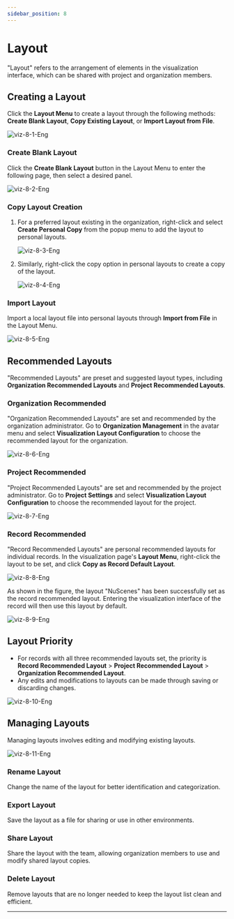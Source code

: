 ```yaml
---
sidebar_position: 8
---
```


# Layout

"Layout" refers to the arrangement of elements in the visualization interface, which can be shared with project and organization members.

## Creating a Layout

Click the **Layout Menu** to create a layout through the following methods: **Create Blank Layout**, **Copy Existing Layout**, or **Import Layout from File**.

![viz-8-1-Eng](../img/viz-8-1-Eng.png)

### Create Blank Layout

Click the **Create Blank Layout** button in the Layout Menu to enter the following page, then select a desired panel.

![viz-8-2-Eng](../img/viz-8-2-Eng.png)

### Copy Layout Creation

1. For a preferred layout existing in the organization, right-click and select **Create Personal Copy** from the popup menu to add the layout to personal layouts.

    ![viz-8-3-Eng](../img/viz-8-3-Eng.png)

2. Similarly, right-click the copy option in personal layouts to create a copy of the layout.

    ![viz-8-4-Eng](../img/viz-8-4-Eng.png)

### Import Layout

Import a local layout file into personal layouts through **Import from File** in the Layout Menu.

![viz-8-5-Eng](../img/viz-8-5-Eng.png)

## Recommended Layouts

"Recommended Layouts" are preset and suggested layout types, including **Organization Recommended Layouts** and **Project Recommended Layouts**.

### Organization Recommended

"Organization Recommended Layouts" are set and recommended by the organization administrator. Go to **Organization Management** in the avatar menu and select **Visualization Layout Configuration** to choose the recommended layout for the organization.

![viz-8-6-Eng](../img/viz-8-6-Eng.png)

### Project Recommended

"Project Recommended Layouts" are set and recommended by the project administrator. Go to **Project Settings** and select **Visualization Layout Configuration** to choose the recommended layout for the project.

![viz-8-7-Eng](../img/viz-8-7-Eng.png)

### Record Recommended

"Record Recommended Layouts" are personal recommended layouts for individual records. In the visualization page's **Layout Menu**, right-click the layout to be set, and click **Copy as Record Default Layout**.

![viz-8-8-Eng](../img/viz-8-8-Eng.png)

As shown in the figure, the layout "NuScenes" has been successfully set as the record recommended layout. Entering the visualization interface of the record will then use this layout by default.

![viz-8-9-Eng](../img/viz-8-9-Eng.png)

## Layout Priority

- For records with all three recommended layouts set, the priority is **Record Recommended Layout** > **Project Recommended Layout** > **Organization Recommended Layout**.
- Any edits and modifications to layouts can be made through saving or discarding changes.

![viz-8-10-Eng](../img/viz-8-10-Eng.png)

## Managing Layouts

Managing layouts involves editing and modifying existing layouts.

![viz-8-11-Eng](../img/viz-8-11-Eng.png)

### Rename Layout

Change the name of the layout for better identification and categorization.

### Export Layout

Save the layout as a file for sharing or use in other environments.

### Share Layout

Share the layout with the team, allowing organization members to use and modify shared layout copies.

### Delete Layout

Remove layouts that are no longer needed to keep the layout list clean and efficient.

---
